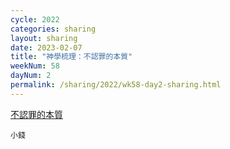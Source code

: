 ```yaml
---
cycle: 2022
categories: sharing
layout: sharing
date: 2023-02-07
title: "神學梳理：不認罪的本質"
weekNum: 58
dayNum: 2
permalink: /sharing/2022/wk58-day2-sharing.html
---
```


[不認罪的本質](https://eccseattle.github.io/media/sharing/2022/wk058/2023-02-07-bin.m4a)

`小錢`

